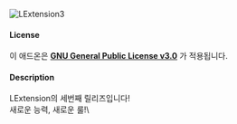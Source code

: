 ![LExtension3](https://user-images.githubusercontent.com/30228621/154677366-89c15a98-9841-4d83-ac8b-3f99ee145cab.png)

#### License
이 애드온은 [**GNU General Public License v3.0**](https://www.gnu.org/licenses/gpl-3.0.en.html) 가 적용됩니다. 

#### Description
LExtension의 세번째 릴리즈입니다!\
새로운 능력, 새로운 룰!\
